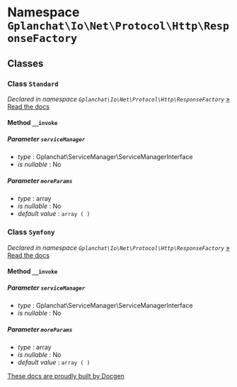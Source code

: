 Namespace `Gplanchat\Io\Net\Protocol\Http\ResponseFactory`
==========



## Classes

### Class `Standard`

_Declared in namespace `Gplanchat\Io\Net\Protocol\Http\ResponseFactory`_ [» Read the docs](Gplanchat-Io-Net-Protocol-Http-ResponseFactory.md#class-standard)



#### Method `__invoke`



##### Parameter `serviceManager`


* *type* : Gplanchat\ServiceManager\ServiceManagerInterface
* *is nullable* : No


##### Parameter `moreParams`


* *type* : array
* *is nullable* : No
* *default value* : `array (
)`




### Class `Symfony`

_Declared in namespace `Gplanchat\Io\Net\Protocol\Http\ResponseFactory`_ [» Read the docs](Gplanchat-Io-Net-Protocol-Http-ResponseFactory.md#class-symfony)



#### Method `__invoke`



##### Parameter `serviceManager`


* *type* : Gplanchat\ServiceManager\ServiceManagerInterface
* *is nullable* : No


##### Parameter `moreParams`


* *type* : array
* *is nullable* : No
* *default value* : `array (
)`






[These docs are proudly built by Docgen](https://github.com/gplanchat/php-docgen)